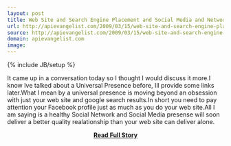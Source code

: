 ```yaml
---
layout: post
title: Web Site and Search Engine Placement and Social Media and Network Presence
url: http://apievangelist.com/2009/03/15/web-site-and-search-engine-placement-and-social-media-and-network-presence/
source: http://apievangelist.com/2009/03/15/web-site-and-search-engine-placement-and-social-media-and-network-presence/
domain: apievangelist.com
image: 
---
```

{% include JB/setup %}<p>It came up in a conversation today so I thought I would discuss it more.I know Ive talked about a Universal Presence before, Ill provide some links later.What I mean by a universal presence is moving beyond an obsession with just your web site and google search results.In short you need to pay attention your Facebook profile just as much as you do your web site.All I am saying is a healthy Social Network and Social Media presense will soon deliver a better quality realationship than your web site can deliver alone.</p>
<center><p><a href="http://apievangelist.com/2009/03/15/web-site-and-search-engine-placement-and-social-media-and-network-presence/" style='padding:25px; font-sze:18px; font-weight: bold;'>Read Full Story</a></p></center>
